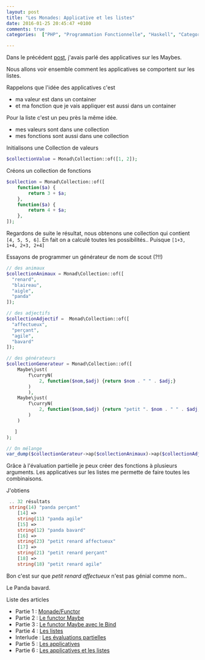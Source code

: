 ```yaml
---
layout: post
title: "Les Monades: Applicative et les listes"
date: 2016-01-25 20:45:47 +0100
comments: true
categories:  ["PHP", "Programmation Fonctionnelle", "Haskell", "Categorie"] 

---
```


Dans le précédent [post](/blog/2015/12/20/les-monades-5-les-applicatives/), j'avais parlé des applicatives sur les Maybes.

Nous allons voir ensemble comment les applicatives se comportent sur les listes.

Rappelons que l'idée des applicatives c'est 

 * ma valeur est dans un container
 * et ma fonction que je vais appliquer est aussi dans un container

Pour la liste c'est un peu près la même idée. 

 * mes valeurs sont dans une collection
 * mes fonctions sont aussi dans une collection

<!--more-->

Initialisons une Collection de valeurs

``` php
$collectionValue = Monad\Collection::of([1, 2]);
```

Créons un collection de fonctions
``` php
$collection = Monad\Collection::of([
    function($a) {
        return 3 + $a;
    },
    function($a) {
        return 4 + $a;
    },
]);
```

Regardons de suite le résultat, nous obtenons une collection qui contient `[4, 5, 5, 6]`. En fait on a calculé toutes les possibilités.. Puisque `[1+3, 1+4, 2+3, 2+4]`

Essayons de programmer un générateur de nom de scout (?!!)

``` php
// des animaux
$collectionAnimaux = Monad\Collection::of([
  "renard",
  "blaireau",
  "aigle",
  "panda"
]);

// des adjectifs
$collectionAdjectif =  Monad\Collection::of([
  "affectueux",
  "perçant",
  "agile",
  "bavard"
]);

// des générateurs
$collectionGenerateur = Monad\Collection::of([
    Maybe\just(
        f\curryN(
            2, function($nom,$adj) {return $nom . " " . $adj;}
        )
        ),
    Maybe\just(
        f\curryN(
            2, function($nom,$adj) {return "petit ". $nom . " " . $adj;}
        )
    )

   ]
);

// On mélange
var_dump($collectionGerateur->ap($collectionAnimaux)->ap($collectionAdjectif));

```

Grâce à l'évaluation partielle je peux créer des fonctions à plusieurs arguments. Les applicatives sur les listes me permette de faire toutes les combinaisons.

J'obtiens
 
``` php
 .. 32 résultats
 string(14) "panda perçant"
    [14] =>
    string(11) "panda agile"
    [15] =>
    string(12) "panda bavard"
    [16] =>
    string(23) "petit renard affectueux"
    [17] =>
    string(21) "petit renard perçant"
    [18] =>
    string(18) "petit renard agile"
```

Bon c'est sur que *petit renard affectueux* n'est pas génial comme nom..

Le Panda bavard.

Liste des articles
 
 * Partie 1 : [Monade/Functor](/blog/2015/11/11/les-monades-en-php-cest-possible-dot/)
 * Partie 2 : [Le functor Maybe](/blog/2015/11/15/les-monades-suite-le-functor-maybe-dot/)
 * Partie 3 : [Le functor Maybe avec le Bind](/blog/2015/11/22/les-monades-3-le-maybe-suite/)
 * Partie 4 : [Les listes](/blog/2015/11/29/les-monades-les-listes/)
 * Interlude : [Les évaluations partielles](/blog/2015/12/06/les-monades-evaluation-partielle/)
 * Partie 5 : [Les applicatives](/blog/2015/12/20/les-monades-5-les-applicatives/)
 * Partie 6 : [Les applicatives et les listes](/blog/2016/01/25/les-monades-applicative-et-les-listes/) 


